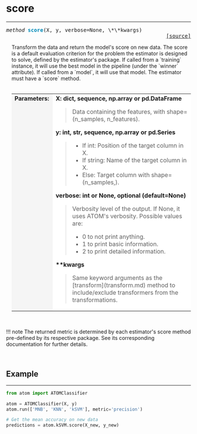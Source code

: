 # score
-------

<a name="atom"></a>
<pre><em>method</em> <strong style="color:#008AB8">score</strong>(X, y, verbose=None, \*\*kwargs) 
<div align="right"><a href="https://github.com/tvdboom/ATOM/blob/master/atom/basepredictor.py#L139">[source]</a></div></pre>
<div style="padding-left:3%">
Transform the data and return the model's score on new data. The score is a default
 evaluation criterion for the problem the estimator is designed to solve, defined by
 the estimator's package. If called from a `training` instance, it will use the best
 model in the pipeline (under the `winner` attribute). If called from a `model`, it
 will use that model. The estimator must have a `score` method.
<br /><br />
<table>
<tr>
<td width="15%" style="vertical-align:top; background:#F5F5F5;"><strong>Parameters:</strong></td>
<td width="75%" style="background:white;">
<strong>X: dict, sequence, np.array or pd.DataFrame</strong>
<blockquote>
Data containing the features, with shape=(n_samples, n_features).
</blockquote>
<strong>y: int, str, sequence, np.array or pd.Series</strong>
<blockquote>
<ul>
<li>If int: Position of the target column in X.</li>
<li>If string: Name of the target column in X.</li>
<li>Else: Target column with shape=(n_samples,).</li>
</ul>
</blockquote>
<strong>verbose: int or None, optional (default=None)</strong>
<blockquote>
Verbosity level of the output. If None, it uses ATOM's verbosity. Possible values are:
<ul>
<li>0 to not print anything.</li>
<li>1 to print basic information.</li>
<li>2 to print detailed information.</li>
</ul>
</blockquote>
<strong>**kwargs</strong>
<blockquote>
Same keyword arguments as the [transform](transform.md) method to
 include/exclude transformers from the transformations.
</blockquote>
</tr>
</table>
</div>
<br />

!!! note
    The returned metric is determined by each estimator's score method pre-defined
    by its respective package. See its corresponding documentation for further
    details.

<br>

## Example
----------

```python
from atom import ATOMClassifier

atom = ATOMClassifier(X, y)
atom.run(['MNB', 'KNN', 'kSVM'], metric='precision')

# Get the mean accuracy on new data
predictions = atom.kSVM.score(X_new, y_new)
```